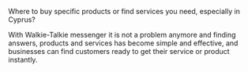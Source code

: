Where to buy specific products or find services you need, especially in Cyprus?

With Walkie-Talkie messenger it is not a problem anymore and finding answers, products and services has become simple and effective, and businesses can find customers ready to get their service or product instantly.
